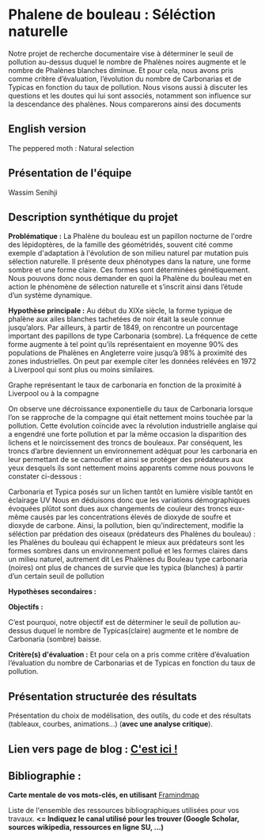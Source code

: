 # Phalene de bouleau : Séléction naturelle 

Notre projet de recherche documentaire vise à déterminer le seuil de pollution au-dessus duquel le nombre de Phalènes noires augmente et le nombre de Phalènes blanches diminue. Et pour cela, nous avons pris comme critère d’évaluation, l’évolution du nombre de Carbonarias et de Typicas en fonction du taux de pollution. Nous visons aussi à discuter les questions et les doutes qui lui sont associés, notamment son influence sur la descendance des phalènes. Nous comparerons ainsi des documents 

## English version
The peppered moth : Natural selection 

## Présentation de l'équipe

Wassim Senihji


## Description synthétique du projet

**Problématique :** 
La Phalène du bouleau est un papillon nocturne de l'ordre des lépidoptères, de la famille des géométridés, souvent cité comme exemple d'adaptation à l'évolution de son milieu naturel par mutation puis sélection naturelle. Il présente deux phénotypes dans la nature, une forme sombre et une forme claire. Ces formes sont déterminées génétiquement. Nous pouvons donc nous demander en quoi la Phalène du bouleau met en action le phénomène de sélection naturelle et s’inscrit ainsi dans l’étude d’un système dynamique. 

**Hypothèse principale :**
Au début du XIXe siècle, la forme typique de phalène aux ailes blanches tachetées de noir était la seule connue jusqu’alors. Par ailleurs, à partir de 1849, on rencontre un pourcentage important des papillons de type Carbonaria (sombre). La fréquence de cette forme augmente à tel point qu’ils représentaient en moyenne 90% des populations de Phalènes en Angleterre voire jusqu’à 98% à proximité des zones industrielles. On peut par exemple citer les données relévées en 1972 à Liverpool qui sont plus ou moins similaires. 


 


Graphe représentant le taux de carbonaria en fonction de la proximité à Liverpool ou à la compagne

On observe une décroissance exponentielle du taux de Carbonaria lorsque l’on se rapproche de la compagne qui était nettement moins touchée par la pollution. Cette évolution coïncide avec la révolution industrielle anglaise qui a engendré une forte pollution et par la même occasion la disparition des lichens et le noircissement des troncs de bouleaux. Par conséquent, les troncs d’arbre deviennent un environnement adéquat pour les carbonaria en leur permettant de se camoufler et ainsi se protéger des prédateurs aux yeux desquels ils sont nettement moins apparents comme nous pouvons le constater ci-dessous :  

  

Carbonaria et Typica posés sur un lichen tantôt en lumière visible tantôt en éclairage UV
Nous en déduisons donc que les variations démographiques évoquées plûtot sont dues aux changements de couleur des troncs eux-même causés par les concentrations élevés de dioxyde de soufre et dioxyde de carbone. Ainsi, la pollution, bien qu’indirectement, modifie la séléction par prédation des oiseaux (prédateurs des Phalènes du bouleau) : les Phalènes du bouleau qui échappent le mieux aux prédateurs sont les formes sombres dans un environnement pollué et les formes claires dans un milieu naturel, autrement dit Les Phalènes du Bouleau type carbonaria (noires) ont plus de chances de survie que les typica (blanches) à partir d’un certain seuil de pollution 



**Hypothèses secondaires :** 

**Objectifs :**

C’est pourquoi, notre objectif est de déterminer le seuil de pollution au-dessus duquel le nombre de Typicas(claire) augmente et le nombre de Carbonaria (sombre) baisse. 

**Critère(s) d'évaluation :**
Et pour cela on a pris comme critère d’évaluation l’évaluation du nombre de Carbonarias et de Typicas en fonction du taux de pollution.

## Présentation structurée des résultats

Présentation du choix de modélisation, des outils, du code et des résultats (tableaux, courbes, animations...) (**avec une analyse critique**).

## Lien vers page de blog : <a href=""> C'est ici ! </a>

## Bibliographie :

**Carte mentale de vos mots-clés, en utilisant** <a href="https://image.noelshack.com/fichiers/2020/14/6/1585954882-carte-mentale-copie.png">Framindmap </a> 

Liste de l'ensemble des ressources bibliographiques utilisées pour vos travaux. **<= Indiquez le canal utilisé pour les trouver (Google Scholar, sources wikipedia, ressources en ligne SU, ...)**
